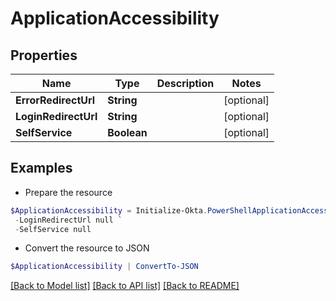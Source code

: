 # ApplicationAccessibility
## Properties

Name | Type | Description | Notes
------------ | ------------- | ------------- | -------------
**ErrorRedirectUrl** | **String** |  | [optional] 
**LoginRedirectUrl** | **String** |  | [optional] 
**SelfService** | **Boolean** |  | [optional] 

## Examples

- Prepare the resource
```powershell
$ApplicationAccessibility = Initialize-Okta.PowerShellApplicationAccessibility  -ErrorRedirectUrl null `
 -LoginRedirectUrl null `
 -SelfService null
```

- Convert the resource to JSON
```powershell
$ApplicationAccessibility | ConvertTo-JSON
```

[[Back to Model list]](../README.md#documentation-for-models) [[Back to API list]](../README.md#documentation-for-api-endpoints) [[Back to README]](../README.md)

